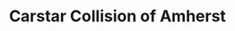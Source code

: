 ---
title: "Carstar Collision of Amherst"
url: /buffalo/carstar-collision-of-amherst/
shop: Autowerkstatt
---